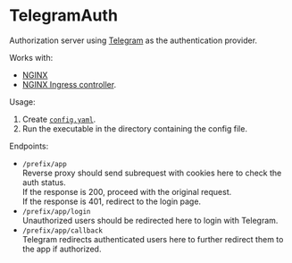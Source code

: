 # TelegramAuth

Authorization server using [Telegram](https://core.telegram.org/widgets/login) as the authentication provider.

Works with:

* [NGINX](http://nginx.org/en/docs/http/ngx_http_auth_request_module.html)
* [NGINX Ingress controller](https://kubernetes.github.io/ingress-nginx/user-guide/nginx-configuration/annotations/#external-authentication).

Usage:

1. Create [`config.yaml`](config.example.yaml).
2. Run the executable in the directory containing the config file.

Endpoints:

* `/prefix/app`  \
  Reverse proxy should send subrequest with cookies here to check the auth status.  \
  If the response is 200, proceed with the original request.  \
  If the response is 401, redirect to the login page.
* `/prefix/app/login`  \
  Unauthorized users should be redirected here to login with Telegram.
* `/prefix/app/callback`  \
  Telegram redirects authenticated users here to further redirect them to the app if authorized.
